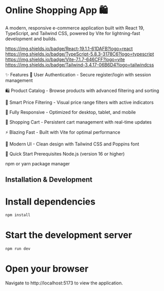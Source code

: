 # Online Shopping App 🛍️

A modern, responsive e-commerce application built with React 19, TypeScript, and Tailwind CSS, powered by Vite for lightning-fast development and builds.

https://img.shields.io/badge/React-19.1.1-61DAFB?logo=react
https://img.shields.io/badge/TypeScript-5.8.3-3178C6?logo=typescript
https://img.shields.io/badge/Vite-7.1.7-646CFF?logo=vite
https://img.shields.io/badge/Tailwind-3.4.17-06B6D4?logo=tailwindcss

✨ Features
🔐 User Authentication - Secure register/login with session management

🛍️ Product Catalog - Browse products with advanced filtering and sorting

🎯 Smart Price Filtering - Visual price range filters with active indicators

📱 Fully Responsive - Optimized for desktop, tablet, and mobile

🛒 Shopping Cart - Persistent cart management with real-time updates

⚡ Blazing Fast - Built with Vite for optimal performance

🎨 Modern UI - Clean design with Tailwind CSS and Poppins font

🚀 Quick Start
Prerequisites
Node.js (version 16 or higher)

npm or yarn package manager

## Installation & Development

# Install dependencies

```
npm install
```

# Start the development server

```
npm run dev
```

# Open your browser

Navigate to http://localhost:5173 to view the application.
